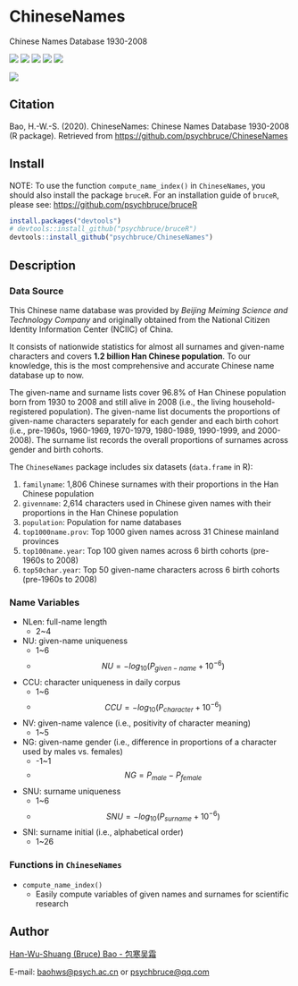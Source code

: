 # ChineseNames

Chinese Names Database 1930-2008

![](https://img.shields.io/badge/R-package-success)
![](https://img.shields.io/badge/Version-0.2.0-success)
![](https://img.shields.io/github/license/psychbruce/ChineseNames?label=License&color=success)
[![](https://img.shields.io/badge/lifecycle-maturing-blue.svg)](https://www.tidyverse.org/lifecycle/#maturing)
[![](https://img.shields.io/github/stars/psychbruce/ChineseNames?style=social)](https://github.com/psychbruce/ChineseNames/stargazers)

[![](https://img.shields.io/badge/Follow%20me%20on-Zhihu-blue)](https://www.zhihu.com/people/psychbruce/ "Personal profile on Zhihu.com")


## Citation
Bao, H.-W.-S. (2020). ChineseNames: Chinese Names Database 1930-2008 (R package). Retrieved from https://github.com/psychbruce/ChineseNames


## Install
NOTE: To use the function `compute_name_index()` in `ChineseNames`, you should also install the package `bruceR`. For an installation guide of `bruceR`, please see: https://github.com/psychbruce/bruceR
```r
install.packages("devtools")
# devtools::install_github("psychbruce/bruceR")
devtools::install_github("psychbruce/ChineseNames")
```


## Description
### Data Source
This Chinese name database was provided by *Beijing Meiming Science and Technology Company* and originally obtained from the National Citizen Identity Information Center (NCIIC) of China.

It consists of nationwide statistics for almost all surnames and given-name characters and covers **1.2 billion Han Chinese population**. To our knowledge, this is the most comprehensive and accurate Chinese name database up to now.

The given-name and surname lists cover 96.8% of Han Chinese population born from 1930 to 2008 and still alive in 2008 (i.e., the living household-registered population). The given-name list documents the proportions of given-name characters separately for each gender and each birth cohort (i.e., pre-1960s, 1960-1969, 1970-1979, 1980-1989, 1990-1999, and 2000-2008). The surname list records the overall proportions of surnames across gender and birth cohorts.

The `ChineseNames` package includes six datasets (`data.frame` in R):
1.	`familyname`: 1,806 Chinese surnames with their proportions in the Han Chinese population
2.	`givenname`: 2,614 characters used in Chinese given names with their proportions in the Han Chinese population
3. `population`: Population for name databases
4. `top1000name.prov`: Top 1000 given names across 31 Chinese mainland provinces
5. `top100name.year`: Top 100 given names across 6 birth cohorts (pre-1960s to 2008)
6. `top50char.year`: Top 50 given-name characters across 6 birth cohorts (pre-1960s to 2008)


### Name Variables
- NLen: full-name length
  + 2~4
- NU: given-name uniqueness
  + 1~6
  + $$NU=-log_{10}(P_{given-name}+10^{-6})$$
- CCU: character uniqueness in daily corpus
  + 1~6
  + $$CCU=-log_{10}(P_{character}+10^{-6})$$
- NV: given-name valence (i.e., positivity of character meaning)
  + 1~5
- NG: given-name gender (i.e., difference in proportions of a character used by males vs. females)
  + -1~1
  + $$NG=P_{male}-P_{female}$$
- SNU: surname uniqueness
  + 1~6
  + $$SNU=-log_{10}(P_{surname}+10^{-6})$$
- SNI: surname initial (i.e., alphabetical order)
  + 1~26


### Functions in `ChineseNames`
- `compute_name_index()`
  + Easily compute variables of given names and surnames for scientific research


## Author
[Han-Wu-Shuang (Bruce) Bao - 包寒吴霜](https://www.zhihu.com/people/psychbruce/ "Personal profile on Zhihu.com")

E-mail: baohws@psych.ac.cn or psychbruce@qq.com
